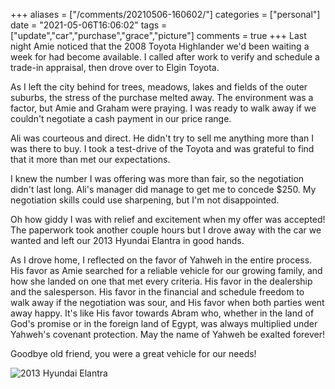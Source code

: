+++
aliases = ["/comments/20210506-160602/"]
categories = ["personal"]
date = "2021-05-06T16:06:02"
tags = ["update","car","purchase","grace","picture"]
comments = true
+++
Last night Amie noticed that the 2008 Toyota Highlander we'd been waiting a week for had become available. I called after work to verify and schedule a trade-in appraisal, then drove over to Elgin Toyota.

As I left the city behind for trees, meadows, lakes and fields of the outer suburbs, the stress of the purchase melted away. The environment was a factor, but Amie and Graham were praying. I was ready to walk away if we couldn't negotiate a cash payment in our price range.

Ali was courteous and direct. He didn't try to sell me anything more than I was there to buy. I took a test-drive of the Toyota and was grateful to find that it more than met our expectations.

I knew the number I was offering was more than fair, so the negotiation didn't last long. Ali's manager did manage to get me to concede $250. My negotiation skills could use sharpening, but I'm not disappointed.

Oh how giddy I was with relief and excitement when my offer was accepted! The paperwork took another couple hours but I drove away with the car we wanted and left our 2013 Hyundai Elantra in good hands.

As I drove home, I reflected on the favor of Yahweh in the entire process. His favor as Amie searched for a reliable vehicle for our growing family, and how she landed on one that met every criteria. His favor in the dealership and the salesperson. His favor in the financial and schedule freedom to walk away if the negotiation was sour, and His favor when both parties went away happy. It's like His favor towards Abram who, whether in the land of God's promise or in the foreign land of Egypt, was always multiplied under Yahweh's covenant protection. May the name of Yahweh be exalted forever!

Goodbye old friend, you were a great vehicle for our needs!

![2013 Hyundai Elantra](https://bn02pap001files.storage.live.com/y4m-6zc_8OrO2At7bVxcpGFKtl9tjTMAZIL_mrlY59cBpJObb-DKfFbuJBJR23rj1wmqzeEEfygyEQHhUZiVevlkbsQBl1Ge_AItHNGJHcjyZ5m_Ad6Rw1VlRXq4oU8UO_QnG10_fo6ZspkQDoTDUvmd7qy9Rot3h5XnAeIEg6VLQfdkf9p3lII1LgVFJ4IogiC?width=768&height=1024&cropmode=none)

